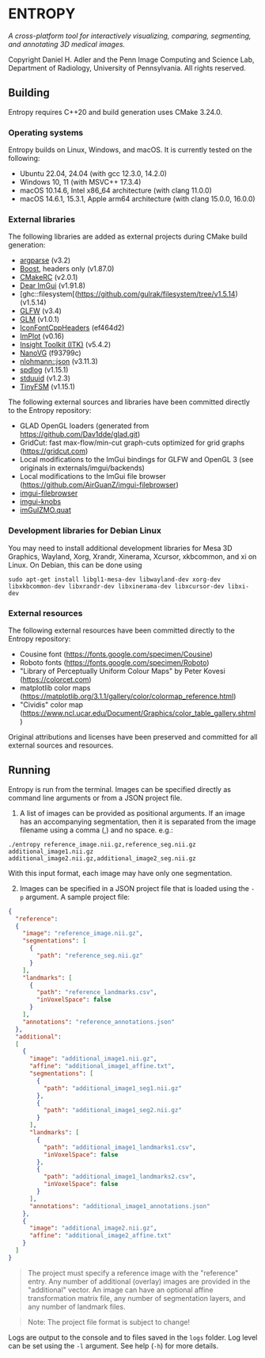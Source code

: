 # ENTROPY
*A cross-platform tool for interactively visualizing, comparing, segmenting, and annotating 3D medical images.*

Copyright Daniel H. Adler and the Penn Image Computing and Science Lab, Department of Radiology, University of Pennsylvania.
All rights reserved.

## Building
Entropy requires C++20 and build generation uses CMake 3.24.0.

### Operating systems
Entropy builds on Linux, Windows, and macOS. It is currently tested on the following:

* Ubuntu 22.04, 24.04 (with gcc 12.3.0, 14.2.0)
* Windows 10, 11 (with MSVC++ 17.3.4)
* macOS 10.14.6, Intel x86_64 architecture (with clang 11.0.0)
* macOS 14.6.1, 15.3.1, Apple arm64 architecture (with clang 15.0.0, 16.0.0)

### External libraries
The following libraries are added as external projects during CMake build generation:
* [argparse](https://github.com/p-ranav/argparse/tree/v3.2) (v3.2)
* [Boost](https://github.com/boostorg/boost/tree/boost-1.87.0), headers only (v1.87.0)
* [CMakeRC](https://github.com/vector-of-bool/cmrc/tree/2.0.1) (v2.0.1)
* [Dear ImGui](https://github.com/ocornut/imgui/tree/v1.91.8) (v1.91.8)
* [ghc::filesystem[(https://github.com/gulrak/filesystem/tree/v1.5.14) (v1.5.14)
* [GLFW](https://github.com/glfw/glfw/tree/3.4) (v3.4)
* [GLM](https://github.com/g-truc/glm/tree/1.0.1) (v1.0.1)
* [IconFontCppHeaders](https://github.com/juliettef/IconFontCppHeaders/commit/ef464d2fe5a568d30d7c88138e78d7fac7cfebc5) (ef464d2)
* [ImPlot](https://github.com/epezent/implot/tree/v0.16) (v0.16)
* [Insight Toolkit (ITK)](https://github.com/InsightSoftwareConsortium/ITK/tree/v5.4.2) (v5.4.2)
* [NanoVG](https://github.com/memononen/nanovg/commit/f93799c078fa11ed61c078c65a53914c8782c00b) (f93799c)
* [nlohmann::json](https://github.com/nlohmann/json/tree/v3.11.3) (v3.11.3)
* [spdlog](https://github.com/gabime/spdlog/tree/v1.15.1) (v1.15.1)
* [stduuid](https://github.com/mariusbancila/stduuid/tree/v1.2.3) (v1.2.3)
* [TinyFSM](https://github.com/digint/tinyfsm/tree/v0.3.3) (v1.15.1)

The following external sources and libraries have been committed directly to the Entropy repository:
* GLAD OpenGL loaders (generated from https://github.com/Dav1dde/glad.git)
* GridCut: fast max-flow/min-cut graph-cuts optimized for grid graphs (https://gridcut.com)
* Local modifications to the ImGui bindings for GLFW and OpenGL 3 (see originals in externals/imgui/backends)
* Local modifications to the ImGui file browser (https://github.com/AirGuanZ/imgui-filebrowser)
* [imgui-filebrowser](https://github.com/AirGuanZ/imgui-filebrowser)
* [imgui-knobs](https://github.com/AirGuanZ/imgui-filebrowser)
* [imGuIZMO.quat](https://github.com/BrutPitt/imGuIZMO.quat)

### Development libraries for Debian Linux
You may need to install additional development libraries for Mesa 3D Graphics, Wayland, Xorg, Xrandr, Xinerama, Xcursor, xkbcommon, and xi on Linux. On Debian, this can be done using

`sudo apt-get install libgl1-mesa-dev libwayland-dev xorg-dev libxkbcommon-dev libxrandr-dev libxinerama-dev libxcursor-dev libxi-dev`

### External resources
The following external resources have been committed directly to the Entropy repository:

* Cousine font (https://fonts.google.com/specimen/Cousine)
* Roboto fonts (https://fonts.google.com/specimen/Roboto)
* "Library of Perceptually Uniform Colour Maps" by Peter Kovesi (https://colorcet.com)
* matplotlib color maps (https://matplotlib.org/3.1.1/gallery/color/colormap_reference.html)
* "Cividis" color map (https://www.ncl.ucar.edu/Document/Graphics/color_table_gallery.shtml)

Original attributions and licenses have been preserved and committed for all external sources and resources.

## Running
Entropy is run from the terminal. Images can be specified directly as command line arguments or from a JSON project file.

1. A list of images can be provided as positional arguments. If an image has an accompanying segmentation, then it is separated from the image filename using a comma (,) and no space. e.g.:

`./entropy reference_image.nii.gz,reference_seg.nii.gz additional_image1.nii.gz additional_image2.nii.gz,additional_image2_seg.nii.gz`

With this input format, each image may have only one segmentation.

2. Images can be specified in a JSON project file that is loaded using the `-p` argument. A sample project file:
```json
{
  "reference":
  {
    "image": "reference_image.nii.gz",
    "segmentations": [
      {
        "path": "reference_seg.nii.gz"
      }
    ],
    "landmarks": [
      {
        "path": "reference_landmarks.csv",
        "inVoxelSpace": false
      }
    ],
    "annotations": "reference_annotations.json"
  },
  "additional":
  [
    {
      "image": "additional_image1.nii.gz",
      "affine": "additional_image1_affine.txt",
      "segmentations": [
        {
          "path": "additional_image1_seg1.nii.gz"
        },
        {
          "path": "additional_image1_seg2.nii.gz"
        }
      ],
      "landmarks": [
        {
          "path": "additional_image1_landmarks1.csv",
          "inVoxelSpace": false
        },
        {
          "path": "additional_image1_landmarks2.csv",
          "inVoxelSpace": false
        }
      ],
      "annotations": "additional_image1_annotations.json"
    },
    {
      "image": "additional_image2.nii.gz",
      "affine": "additional_image2_affine.txt"
    }
  ]
}
```

> The project must specify a reference image with the "reference" entry. Any number of additional (overlay) images are provided in the "additional" vector. An image can have an optional affine transformation matrix file, any number of segmentation layers, and any number of landmark files.

> Note: The project file format is subject to change!

Logs are output to the console and to files saved in the `logs` folder. Log level can be set using the `-l` argument. See help (`-h`) for more details.
